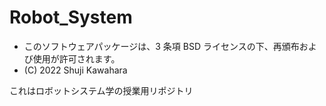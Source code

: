 # Robot_System
* このソフトウェアパッケージは、3 条項 BSD ライセンスの下、再頒布および使用が許可されます。
* (C) 2022 Shuji Kawahara

これはロボットシステム学の授業用リポジトリ

